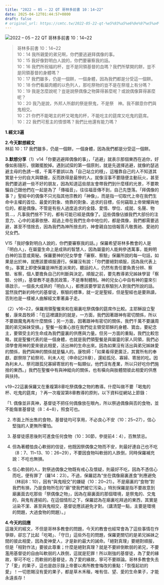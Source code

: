 ```yaml
---
title: "2022 – 05 – 22 QT 哥林多前書 10：14~22"
date: 2025-04-12T01:44:57+0800
draft: false
# original_url: https://cmtc.tw/2022-05-22-qt-%e5%93%a5%e6%9e%97%e5%a4%9a%e5%89%8d%e6%9b%b8-10%ef%bc%9a1422
---
```


![2022 – 05 – 22 QT 哥林多前書 10：14\~22](/images/qt.jpg  "2022 – 05 – 22 QT 哥林多前書 10：14\~22")

> 哥林多前書 10：14\~22  
> 10：14 我所親愛的弟兄啊，你們要逃避拜偶像的事。  
> 10：15 我好像對明白人說的，你們要審察我的話。  
> 10：16 我們所祝福的杯，豈不是同領基督的血嗎？我們所擘開的餅，豈不是同領基督的身體嗎？  
> 10：17 我們雖多，仍是一個餅，一個身體，因為我們都是分受這一個餅。  
> 10：18 你們看屬肉體的以色列人，那吃祭物的豈不是在祭壇上有分嗎？  
> 10：19 我是怎麼說呢？豈是說祭偶像之物算得甚麼呢？或說偶像算得甚麼呢？  
> 10：20 我乃是說，外邦人所獻的祭是祭鬼，不是祭　神。我不願意你們與鬼相交。  
> 10：21 你們不能喝主的杯又喝鬼的杯，不能吃主的筵席又吃鬼的筵席。  
> 10：22 我們可惹主的憤恨嗎？我們比他還有能力嗎？

**1.經文3遍**

**2.今天默想經文**  
林前 10：17 我們雖多，仍是一個餅，一個身體，因為我們都是分受這一個餅。

**3.默想分享**（1）v14「你要逃避拜偶像的事」，「逃避」就表示那個東西在追你，好像如影隨形，很難擺脫掉。遇到試探的第一個原則，就是先選擇逃避，就像約瑟逃避主母的色誘一樣，千萬不要誤以為「自己站立的穩」，這種靠自己的人不知道其實是十分的自大與驕傲，反而跌得是最慘的人。就像沒事不要隨便主動玩火，甚至我們要逃避一些不好的朋友，因為知道這些朋友會帶我們到什麼樣的光景，不要欺騙自己跟他們在一起是為了「傳福音」，往往福音傳不到，自己先墮落。「拜偶像的事？」聖經中的偶像不只光指其他宗教的「神像」，而是指一切取代上帝在我們生命中主權的首位、最愛的對象、倚靠的對象、追求的目標，任何竊取上帝榮耀與地位的，都是偶像。不管是有些人過度追求的金錢、愛情、學位、成就、名聲、物質…，凡事我們捨不下的，都有可能已經是偶像了。這些偶像佔據我們大部份的注意力、心中的渴慕依戀、超過上帝在我們生命中地位的，都是偶像，我們都需要逃避，甚至不惜捨去，因為我們為神所捨去的，神會親自加倍報答凡敬畏祂、愛祂的兒女們。

V15「我好像對明白人說的，你們要審察我的話。」保羅希望哥林多教會的人是「明白人」，在屬靈生命上是成熟的智慧人，因為屬靈的人能夠參透萬事，能夠明白神的旨意或奧秘。保羅要神的兒女學會「審察、察驗」保羅所說的每一句話，如果是出於神，就應該要順服遵行。保羅沒有說：「你們要絕對順服，因為我代表上帝」。事實上即使保羅是神所差派來的，聽話的人，仍然有責任要負責分辨、察驗、省察，個人要擔負自己的判斷與決定。順服之前，要先教導弟兄姊妹學習「察驗、分辨」，基督教不是愚民政策，不是專制體制。神的兒女心中自有神的靈來引導啟示，一個長大成熟的「明白人」，都應該要學習去察驗別人對我們所說的話。當然我們新約時代的基督徒，察驗的標準，就一定是聖經，但是聖經也是要熟讀，否則也是一樣被人曲解經文牽著鼻子走。

（2）v16\~22，保羅用領聖餐來和在廟裏吃祭偶像的筵席作比較。主耶穌設立聖餐，康來昌牧師：「在這裡講到的就是，一方面，我們因著跟神有密切關係，所以不要跟魔鬼再有什麼關係；另一方面，因著跟神有密切的關係，我們千萬不要讓周圍的弟兄姊妹受損。」聖餐一般重心放在我們從主領受耶穌的身體、寶血，要紀念主，要領受主的生命成為我們靈裏的供應與力量。但另一方面的重點，我們比較忽略，就是聖餐代表的是一個身體，也就是我們領聖餐是與屬靈的家人同領，我們必須學會用神的愛來彼此相愛，活出神的生命出來。因為如果沒有活出與弟兄姊妹愛的關係，我們與神的關係就是騙人的。康牧師：「如果看得更廣泛，其實所有的奉獻、獻祭除了給祭司、利未人吃（申命記28章），還給孤兒、寡婦、寄居的吃。因為利未人、祭司跟孤兒寡婦寄居的有一點類似，他們沒有產業，所以只好吃你們施捨的東西。」我們在聖餐中有與神縱向的關係，也有橫向與肢體間彼此相愛的供應與扶持。

v19\~22這裏保羅又在重複第8章吃祭偶像之物的教導。什麼叫做不要「喝鬼的杯、吃鬼的筵席」？再一次複習第8章教導的原則，以下資料從網站上節錄：

「1. 偶像並非真神，基督徒不把任何偶像放在眼內，所以祭過偶像與否的食物，並不能傷害基督徒（8：4\~8），照食可也。

2. 市面上所出售的食物，基督徒均可享用，不必良心不安（10：25\~27），信心堅強的人更無所懼怕。

3. 基督徒感恩後則可進食任何食物（10：30節，參提前4：4），百無禁忌。

4. 但為著體恤良心軟弱的信徒，他既因祭偶像之物而不安，則最好連自己也不吃（8：7、11\~13、10：26\~29），不要因食物叫軟弱的人跌倒，同時保羅補充說：不吃也無損。

5. 信心軟弱的人，對祭過偶像之物既有戒心及懷疑，則最好不吃，因為不憑信心而吃，便有罪了（羅14：23）。不過，保羅認為“坐在偶像廟裏進食”則應避免（林前8：10），因有“與鬼相交”的嫌疑（10：20\~21）。不是廟裏的“食物”對我們有損，乃是食物所在的“廟”使我們被它污染。」特別保羅是指不要故意到廟裏面去吃那些「祭偶像之物」，因為在廟裏面的那個環境，是祭鬼的、交鬼的，與鬼有連結的。在這個情形之下，保羅認為在廟裏吃拜過的東西，其實是沾染不潔、甚至與鬼相交，基督徒應該避免才對。（講清楚一點，主要是環境的問題，大過食物的問題）。」

**4.今天的回應**  
這幾天的經文，不但是哥林多教會的問題，今天的教會也經常會為了這些事情在作爭辯，卻忘了比起「吃喝」、「守日」這些外在的問題，保羅更關切的是弟兄姊妹之間的彼此相愛，因為愛神愛人，才是新約最大的誡命。「絕對真理」要絕對順服，但是「相對作法」要彼此尊重；什麼是絕對真理？就是不要絆倒軟弱的弟兄，不要濫用基督徒的自由叫軟弱的人跌倒，這就是犯罪！所以剛強的基督徒，為了愛的緣故，寧可不吃；而軟弱的基督徒，為了愛的緣故，寧可不要辯論。哥林多教會失去了「愛」的果子，這也是啟示錄上帝要以弗所教會悔改的重點：「恢復起初的愛」！一切恩賜沒有愛的果子，都是草木禾稭，唯有信、望、愛的生命果子，才能永遠長存！